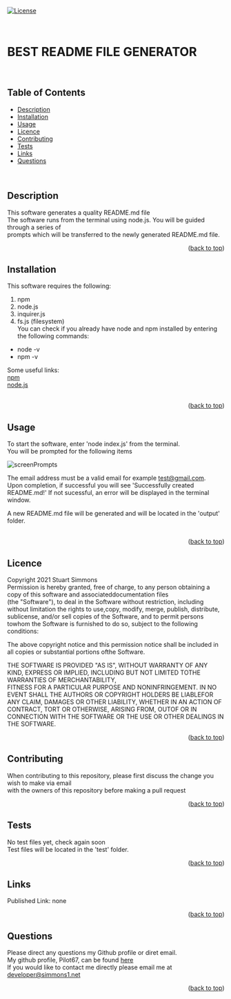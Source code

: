 <div id="top"></div>  

[![License](https://img.shields.io/badge/Licence-MIT-brightgreen?style=plastic)](#licence)  

<br>

# BEST README FILE GENERATOR  
<br>

## Table of Contents

* [Description](#description)
* [Installation](#installation)
* [Usage](#usage)
* [Licence](#licence)
* [Contributing](#contributing)
* [Tests](#tests)
* [Links](#links)
* [Questions](#questions)

<br>

## Description  
This software generates a quality README.md file  
The software runs from the terminal using node.js. You will be guided through a series of  
prompts which will be transferred to the newly generated README.md file.
<br>
  <p align="right">(<a href="#top">back to top</a>)</p>
  
  
## Installation  

This software requires the following:  

1. npm  
2. node.js  
3. inquirer.js  
4. fs.js (filesystem)  
You can check if you already have node and npm installed by entering the following commands:  
* node -v  
* npm -v  
  
Some useful links:  
[npm](https://www.npmjs.com/)  
[node.js](https://nodejs.org/en/)  
<br>
<p align="right">(<a href="#top">back to top</a>)</p>
  
## Usage
To start the software, enter 'node index.js' from the terminal.  
You will be prompted for the following items  
  
![screenPrompts](https://user-images.githubusercontent.com/86697483/137821501-4a986a6b-4730-4213-a3f8-92a18f777a88.png)
  
The email address must be a valid email for example test@gmail.com.  
Upon completion, if successful you will see 'Successfully created README.md!'
If not sucessful, an error will be displayed in the terminal window.

A new README.md file will be generated and will be located in the 'output' folder.  
<br>
<p align="right">(<a href="#top">back to top</a>)</p>
  
## Licence
Copyright 2021 Stuart Simmons  
Permission is hereby granted, free of charge, to any person obtaining a copy of this software and associateddocumentation files  
(the "Software"), to deal in the Software without restriction, including without limitation the rights to use,copy, modify, merge, publish, distribute, sublicense, and/or sell copies of the Software, and to permit persons towhom the Software is furnished to do so, subject to the following conditions:  
  
The above copyright notice and this permission notice shall be included in all copies or substantial portions ofthe Software.  
  
THE SOFTWARE IS PROVIDED "AS IS", WITHOUT WARRANTY OF ANY KIND, EXPRESS OR IMPLIED, INCLUDING BUT NOT LIMITED TOTHE WARRANTIES OF MERCHANTABILITY,  
FITNESS FOR A PARTICULAR PURPOSE AND NONINFRINGEMENT. IN NO EVENT SHALL THE AUTHORS OR COPYRIGHT HOLDERS BE LIABLEFOR ANY CLAIM, DAMAGES OR OTHER LIABILITY, WHETHER IN AN ACTION OF CONTRACT, TORT OR OTHERWISE, ARISING FROM, OUTOF OR IN CONNECTION WITH THE SOFTWARE OR THE USE OR OTHER DEALINGS IN THE SOFTWARE.
<p align="right">(<a href="#top">back to top</a>)</p>

## Contributing
When contributing to this repository, please first discuss the change you wish to make via email  
with the owners of this repository before making a pull request<br>
<p align="right">(<a href="#top">back to top</a>)</p>

## Tests
No test files yet, check again soon  
Test files will be located in the 'test' folder.
<br>
<p align="right">(<a href="#top">back to top</a>)</p>

## Links
Published Link: none<br>
<p align="right">(<a href="#top">back to top</a>)</p>

## Questions
Please direct any questions my Github profile or diret email.  
My github profile, Pilot67, can be found [here](https://github.com/Pilot67)  
If you would like to contact me directly please email me at developer@simmons1.net  
<p align="right">(<a href="#top">back to top</a>)</p>  
  
